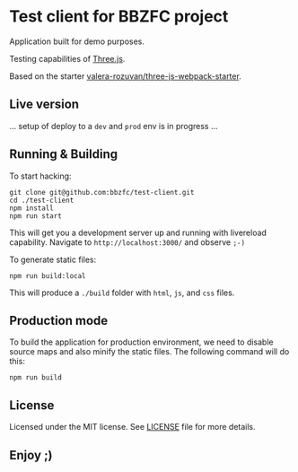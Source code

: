 # Test client for BBZFC project

Application built for demo purposes.

Testing capabilities of [Three.js](https://github.com/mrdoob/three.js/).

Based on the starter [valera-rozuvan/three-js-webpack-starter](https://github.com/valera-rozuvan/three-js-webpack-starter).

## Live version

... setup of deploy to a `dev` and `prod` env is in progress ...

## Running & Building

To start hacking:

```
git clone git@github.com:bbzfc/test-client.git
cd ./test-client
npm install
npm run start
```

This will get you a development server up and running with livereload capability.
Navigate to `http://localhost:3000/` and observe `;-)`

To generate static files:

```
npm run build:local
```

This will produce a `./build` folder with `html`, `js`, and `css` files.

## Production mode

To build the application for production environment, we need to disable source maps and also minify
the static files. The following command will do this:

```
npm run build
```

## License

Licensed under the MIT license. See [LICENSE](LICENSE) file for more details.

## Enjoy ;)

